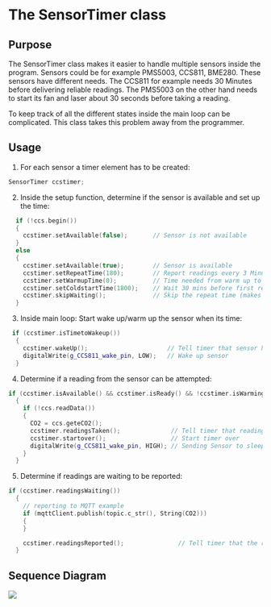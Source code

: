 # The SensorTimer class

## Purpose

The SensorTimer class makes it easier to handle multiple sensors inside the program. Sensors could be for example PMS5003, CCS811, BME280. These sensors have different needs. The CCS811 for example needs 30 Minutes before delivering reliable readings. The PMS5003 on the other hand needs to start its fan and laser about 30 seconds before taking a reading.

To keep track of all the different states inside the main loop can be complicated. This class takes this problem away from the programmer.

## Usage

1. For each sensor a timer element has to be created:

```c++
SensorTimer ccstimer;
```

2. Inside the setup function, determine if the sensor is available and set up the time:

```c++
  if (!ccs.begin())
  {
    ccstimer.setAvailable(false);       // Sensor is not available
  }
  else
  {
    ccstimer.setAvailable(true);        // Sensor is available
    ccstimer.setRepeatTime(180);        // Report readings every 3 Minutes
    ccstimer.setWarmupTime(0);          // Time needed from warm up to reading
    ccstimer.setColdstartTime(1800);    // Wait 30 mins before first reading
    ccstimer.skipWaiting();             // Skip the repeat time (makes no sense here)
  }
```

3. Inside main loop: Start wake up/warm up the sensor when its time:

```c++
 if (ccstimer.isTimetoWakeup())
  {
    ccstimer.wakeUp();                      // Tell timer that sensor has been waked up
    digitalWrite(g_CCS811_wake_pin, LOW);   // Wake up sensor
  }
```

4. Determine if a reading from the sensor can be attempted:

```c++
if (ccstimer.isAvailable() && ccstimer.isReady() && !ccstimer.isWarmingUpFromColdstart())
  {
    if (!ccs.readData())
    {
      CO2 = ccs.geteCO2();
      ccstimer.readingsTaken();              // Tell timer that readings are available
      ccstimer.startover();                  // Start timer over
      digitalWrite(g_CCS811_wake_pin, HIGH); // Sending Sensor to sleep...
    }
  }
```

5. Determine if readings are waiting to be reported:

```c++
if (ccstimer.readingsWaiting())
  {
    // reporting to MQTT example
    if (mqttClient.publish(topic.c_str(), String(CO2)))
    {
    }

    ccstimer.readingsReported();               // Tell timer that the readings have been reported
  }
```

## Sequence Diagram

[![](https://mermaid.ink/img/eyJjb2RlIjoic2VxdWVuY2VEaWFncmFtXG4gIHBhcnRpY2lwYW50IGwgYXMgbG9vcFxuICBwYXJ0aWNpcGFudCBzIGFzIFNlbnNvclRpbWVyXG4gIG9wdFxuICBOb3RlIG92ZXIgbCxzOiBzZXR0aW5nIHBhcmFtZXRlcnNcbiAgbC0-PnM6IHNldEF2YWlsYWJsZSh0cnVlKVxuICBsLT4-czogc2V0UmVwZWF0VGltZSgxODApXG4gIGwtPj5zOiBzZXRXYXJtdXBUaW1lKDMwKVxuICBsLT4-czogc2V0Q29sZHN0YXJ0VGltZSgyNDApXG4gIGVuZFxuICByZWN0IHJnYigyNDAsIDI0MCwgMjU1KVxuICBsb29wXG4gICAgbC0-PnM6IChib29sKSBpc0F2YWlsYWJsZT9cbiAgICBzLT4-bDogdHJ1ZVxuICAgIGwtPj5zOiAoYm9vbCkgaXNUaW1lVG9XYWtldXA_XG4gICAgcy0-Pmw6IHRydWVcbiAgICBOb3RlIG92ZXIgbCxzOiBtYWluIHByb2dyYW0gd2FrZXMgc2Vuc29yXG4gICAgbC0-PnM6IChib29sKSBpc1JlYWR5P1xuICAgIHMtPj5sOiBmYWxzZVxuICAgIE5vdGUgb3ZlciBsLHM6IHRyeWluZyBhZ2FpblxuICAgIGwtPj5zOiAoYm9vbCkgaXNSZWFkeT9cbiAgICBzLT4-bDogdHJ1ZVxuICAgIE5vdGUgb3ZlciBsLHM6IG1haW4gcHJvZ3JhbSB0YWtlcyByZWFkaW5nc1xuICAgIGwtPj5zOiByZWFkaW5nc1Rha2VuXG4gICAgbC0-PnM6IHN0YXJ0b3ZlclxuICAgIGwtPj5zOiAoYm9vbCkgcmVhZGluZ3NXYWl0aW5nP1xuICAgIHMtPj5sOiB0cnVlXG4gICAgTm90ZSBvdmVyIGwsczogbWFpbiBwcm9ncmFtIHJlcG9ydHMgcmVhZGluZ3NcbiAgICBsLT4-czogcmVhZGluZ3NUYWtlblxuICAgIGwtPj5zOiBzdGFydG92ZXJcbiAgICBlbmRcbiAgZW5kIiwibWVybWFpZCI6eyJ0aGVtZSI6ImRlZmF1bHQifSwidXBkYXRlRWRpdG9yIjpmYWxzZX0)](https://mermaid-js.github.io/mermaid-live-editor/#/edit/eyJjb2RlIjoic2VxdWVuY2VEaWFncmFtXG4gIHBhcnRpY2lwYW50IGwgYXMgbG9vcFxuICBwYXJ0aWNpcGFudCBzIGFzIFNlbnNvclRpbWVyXG4gIG9wdFxuICBOb3RlIG92ZXIgbCxzOiBzZXR0aW5nIHBhcmFtZXRlcnNcbiAgbC0-PnM6IHNldEF2YWlsYWJsZSh0cnVlKVxuICBsLT4-czogc2V0UmVwZWF0VGltZSgxODApXG4gIGwtPj5zOiBzZXRXYXJtdXBUaW1lKDMwKVxuICBsLT4-czogc2V0Q29sZHN0YXJ0VGltZSgyNDApXG4gIGVuZFxuICByZWN0IHJnYigyNDAsIDI0MCwgMjU1KVxuICBsb29wXG4gICAgbC0-PnM6IChib29sKSBpc0F2YWlsYWJsZT9cbiAgICBzLT4-bDogdHJ1ZVxuICAgIGwtPj5zOiAoYm9vbCkgaXNUaW1lVG9XYWtldXA_XG4gICAgcy0-Pmw6IHRydWVcbiAgICBOb3RlIG92ZXIgbCxzOiBtYWluIHByb2dyYW0gd2FrZXMgc2Vuc29yXG4gICAgbC0-PnM6IChib29sKSBpc1JlYWR5P1xuICAgIHMtPj5sOiBmYWxzZVxuICAgIE5vdGUgb3ZlciBsLHM6IHRyeWluZyBhZ2FpblxuICAgIGwtPj5zOiAoYm9vbCkgaXNSZWFkeT9cbiAgICBzLT4-bDogdHJ1ZVxuICAgIE5vdGUgb3ZlciBsLHM6IG1haW4gcHJvZ3JhbSB0YWtlcyByZWFkaW5nc1xuICAgIGwtPj5zOiByZWFkaW5nc1Rha2VuXG4gICAgbC0-PnM6IHN0YXJ0b3ZlclxuICAgIGwtPj5zOiAoYm9vbCkgcmVhZGluZ3NXYWl0aW5nP1xuICAgIHMtPj5sOiB0cnVlXG4gICAgTm90ZSBvdmVyIGwsczogbWFpbiBwcm9ncmFtIHJlcG9ydHMgcmVhZGluZ3NcbiAgICBsLT4-czogcmVhZGluZ3NUYWtlblxuICAgIGwtPj5zOiBzdGFydG92ZXJcbiAgICBlbmRcbiAgZW5kIiwibWVybWFpZCI6eyJ0aGVtZSI6ImRlZmF1bHQifSwidXBkYXRlRWRpdG9yIjpmYWxzZX0)
